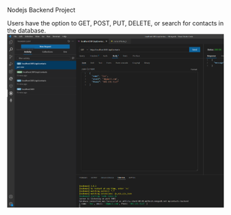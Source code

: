 Nodejs Backend Project

Users have the option to GET, POST, PUT, DELETE, or search for contacts in the database.
![NodeJS](NodeJs.PNG)
